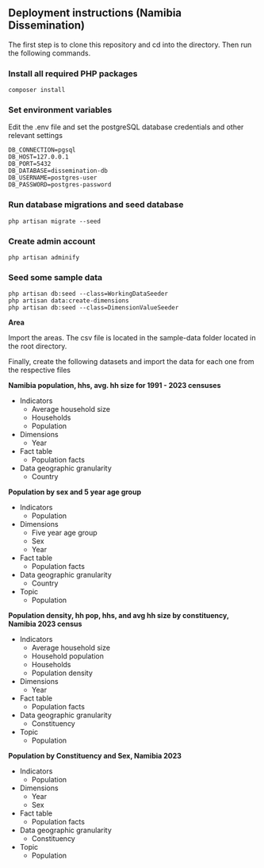 ## Deployment instructions (Namibia Dissemination)

The first step is to clone this repository and cd into the directory. Then run the following
commands.

### Install all required PHP packages

```composer install```


### Set environment variables

Edit the .env file and set the postgreSQL database credentials and other relevant settings

```
DB_CONNECTION=pgsql
DB_HOST=127.0.0.1
DB_PORT=5432
DB_DATABASE=dissemination-db
DB_USERNAME=postgres-user
DB_PASSWORD=postgres-password
```

### Run database migrations and seed database

```php artisan migrate --seed```

### Create admin account

```php artisan adminify```

### Seed some sample data

```
php artisan db:seed --class=WorkingDataSeeder
php artisan data:create-dimensions
php artisan db:seed --class=DimensionValueSeeder
```

**Area**

Import the areas. The csv file is located in the sample-data folder located in the root directory.

Finally, create the following datasets and import the data for each one from the respective files

**Namibia population, hhs, avg. hh size for 1991 - 2023 censuses**

- Indicators
    - Average household size
    - Households
    - Population
- Dimensions
    - Year
- Fact table
    - Population facts
- Data geographic granularity
    - Country

**Population by sex and 5 year age group**

- Indicators
    - Population
- Dimensions
    - Five year age group
    - Sex
    - Year
- Fact table
    - Population facts
- Data geographic granularity
    - Country
- Topic
    - Population

**Population density, hh pop, hhs, and avg hh size by constituency, Namibia 2023 census**

- Indicators
    - Average household size
    - Household population
    - Households
    - Population density
- Dimensions
    - Year
- Fact table
    - Population facts
- Data geographic granularity
    - Constituency
- Topic
    - Population

**Population by Constituency and Sex, Namibia 2023**

- Indicators
    - Population
- Dimensions
    - Year
    - Sex
- Fact table
    - Population facts
- Data geographic granularity
    - Constituency
- Topic
    - Population

